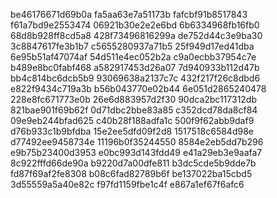 be46176671d69b0a
fa5aa63e7a51173b
fafcbf91b8517843
f61a7bd9e2553474
06921b30e2e2e6bd
6b6334968fb16fb0
68d8b928ff8cd5a8
428f73496816299a
de752d44c3e9ba30
3c8847617fe3b1b7
c5655280937a71b5
25f949d17ed41dba
6e95b51af47074af
54d511e4ec052b2a
c9a0ecbb37954c7e
b489e8bc0fabf468
a582917453d26a07
7d940933b112d47b
bb4c814bc6dcb5b9
93069638a2137c7c
432f217f26c8dbd6
e822f9434c719a3b
b56b043770e02b44
6e051d2865240478
228e8fc671773e0b
26e6d883957d2f30
90dca2bc117312db
821bae901f69b62f
0d71dbc2bbe83a85
c352dcd78da8cf84
09e9eb244bfad625
c40b28f188adfa1c
500f9f62abb9daf9
d76b933c1b9bfdba
15e2ee5dfd09f2d8
1517518c6584d98e
d77492ee9458734e
11196b0f35244550
8584e2eb5dd7b296
e9b75b23400d3953
e0bc993d143fdd49
e41a29eb3e9aafa7
8c922fffd66de90a
b9220d7a00dfe811
b3dc5cde5b9dde7b
fd87f69af2fe8308
b08c6fad82789b6f
be137022ba15cbd5
3d55559a5a40e82c
f97fd1159fbe1c4f
e867a1ef67f6afc6

